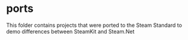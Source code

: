 # ports
This folder contains projects that were ported to the Steam Standard to demo differences between SteamKit and Steam.Net
